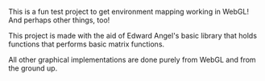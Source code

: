 This is a fun test project to get environment mapping working in WebGL! And perhaps other things, too!

This project is made with the aid of Edward Angel's basic library that holds functions that performs basic matrix functions.

All other graphical implementations are done purely from WebGL and from the ground up.